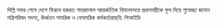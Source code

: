 দিল্লি সফর শেষে দেশে ফিরলে হজরত শাহজালাল আন্তর্জাতিক বিমানবন্দরে প্রধানমন্ত্রীকে ফুল দিয়ে শুভেচ্ছা জানান মন্ত্রিপরিষদ সদস্য, ঊর্ধ্বতন সামরিক ও বেসামরিক কর্মকর্তারা<span class="custom-gallery-image _3bj2K SZnJd">ছবি: পিআইডি</span>
